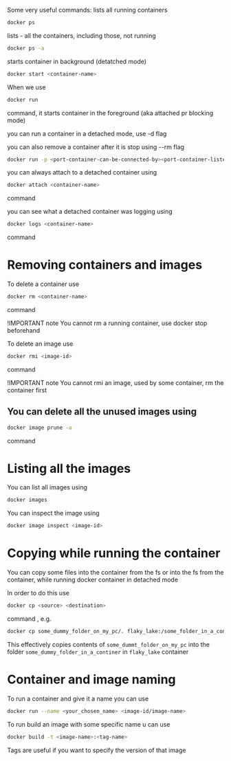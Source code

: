 Some very useful commands:
lists all running containers
```bash
docker ps 
```

lists - all the containers, including those, not running
```bash
docker ps -a
```

starts container in background (detatched mode)
```bash
docker start <container-name>
```

When we use 
```bash
docker run
```
command, it starts container in the foreground (aka attached pr blocking mode)

you can run a container in a detached mode, use -d flag

you can also remove a container after it is stop using --rm flag

```bash
docker run -p <port-container-can-be-connected-by><port-container-listens-to> -d <container-name>
```

you can always attach to a detached container using 
```bash
docker attach <container-name>
```
command

you can see what a detached container was logging using
```bash
docker logs <container-name>
```
command


# Removing containers and images

To delete a container use 
```bash
docker rm <container-name>
```
command


!IMPORTANT note
You cannot rm a running container, use docker stop beforehand



To delete an image use 
```bash
docker rmi <image-id>
```
command


!IMPORTANT note
You cannot rmi an image, used by some container, rm the container first

## You can delete all the unused images using 

```bash
docker image prune -a 
```
command


# Listing all the images

You can list all images using

```bash
docker images
```

You can inspect the image using 
```bash 
docker image inspect <image-id>
```


# Copying while running the container 

You can copy some files into the container from the fs or into the fs from the container, while running docker container in detached mode

In order to do this use 

```bash
docker cp <source> <destination>
```
command , e.g.

```bash
docker cp some_dummy_folder_on_my_pc/. flaky_lake:/some_folder_in_a_container
```

This effectively copies contents of `some_dummt_folder_on_my_pc` into the folder `some_dummy_folder_in_a_continer` in `flaky_lake` container



# Container and image naming

To run a container and give it a name you can use 

```bash
docker run --name <your_chosen_name> <image-id/image-name>
```

To run build an image with some specific name u can use 

```bash
docker build -t <image-name>:<tag-name>
```

Tags are useful if you want to specify the version of that image
